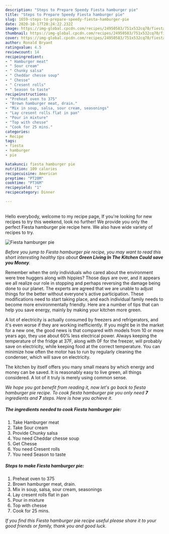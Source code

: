 ```yaml
---
description: "Steps to Prepare Speedy Fiesta hamburger pie"
title: "Steps to Prepare Speedy Fiesta hamburger pie"
slug: 1659-steps-to-prepare-speedy-fiesta-hamburger-pie
date: 2020-10-17T20:24:22.232Z
image: https://img-global.cpcdn.com/recipes/24950583/751x532cq70/fiesta-hamburger-pie-recipe-main-photo.jpg
thumbnail: https://img-global.cpcdn.com/recipes/24950583/751x532cq70/fiesta-hamburger-pie-recipe-main-photo.jpg
cover: https://img-global.cpcdn.com/recipes/24950583/751x532cq70/fiesta-hamburger-pie-recipe-main-photo.jpg
author: Ronald Bryant
ratingvalue: 4.5
reviewcount: 14
recipeingredient:
- " Hamburger meat"
- " Sour cream"
- " Chunky salsa"
- " Cheddar chesse soup"
- " Chesse"
- " Cresent rolls"
- " Season to taste"
recipeinstructions:
- "Preheat oven to 375"
- "Brown hamburger meat, drain."
- "Mix in soup, salsa, sour cream, seasonings"
- "Lay cresent rolls flat in pan"
- "Pour in mixture"
- "Top with chesse"
- "Cook for 25 mins."
categories:
- Recipe
tags:
- fiesta
- hamburger
- pie

katakunci: fiesta hamburger pie 
nutrition: 109 calories
recipecuisine: American
preptime: "PT20M"
cooktime: "PT36M"
recipeyield: "1"
recipecategory: Dinner

---
```

<br>
Hello everybody, welcome to my recipe page, If you're looking for new recipes to try this weekend, look no further! We provide you only the perfect Fiesta hamburger pie recipe here. We also have wide variety of recipes to try.
<br>


![Fiesta hamburger pie](https://img-global.cpcdn.com/recipes/24950583/751x532cq70/fiesta-hamburger-pie-recipe-main-photo.jpg)

<i>Before you jump to Fiesta hamburger pie recipe, you may want to read this short interesting healthy tips about 
<strong>Green Living In The Kitchen Could save you Money</strong>.</i>
</br>

Remember when the only individuals who cared about the environment were tree huggers along with hippies? Those days are over, and it appears we all realize our role in stopping and perhaps reversing the damage being done to our planet. The experts are agreed that we are unable to adjust things for the better without everyone's active participation. These modifications need to start taking place, and each individual family needs to become more environmentally friendly. Here are a number of tips that can help you save energy, mainly by making your kitchen more green.

A lot of electricity is actually consumed by freezers and refrigerators, and it's even worse if they are working inefficiently. If you might be in the market for a new one, the good news is that compared with models from 10 or more years ago, they use about 60% less electrical power. Always keeping the temperature of the fridge at 37F, along with 0F for the freezer, will probably save on electricity, while keeping food at the correct temperature. You can minimize how often the motor has to run by regularly cleaning the condenser, which will save on electricity.

The kitchen by itself offers you many small means by which energy and money can be saved. It is reasonably easy to live green, all things considered. A lot of it truly is merely using common sense.


<i>We hope you got benefit from reading it, now let's go back to fiesta hamburger pie recipe. To cook fiesta hamburger pie you only need <strong>7</strong> ingredients and <strong>7</strong> steps. Here is how you achieve it.
</i>

##### The ingredients needed to cook Fiesta hamburger pie:

1. Take  Hamburger meat
1. Take  Sour cream
1. Provide  Chunky salsa
1. You need  Cheddar chesse soup
1. Get  Chesse
1. You need  Cresent rolls
1. You need  Season to taste


##### Steps to make Fiesta hamburger pie:

1. Preheat oven to 375
1. Brown hamburger meat, drain.
1. Mix in soup, salsa, sour cream, seasonings
1. Lay cresent rolls flat in pan
1. Pour in mixture
1. Top with chesse
1. Cook for 25 mins.


<i>If you find this Fiesta hamburger pie recipe useful please share it to your good friends or family, thank you and good luck.</i>
